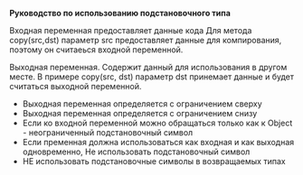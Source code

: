 **Руководство по использованию подстановочного типа**

Входная переменная предоставляет данные кода
Для метода copy(src,dst) параметр src предоставляет данные для компирования, 
поэтому он считаеься входной переменной.

Выходная переменная. Содержит данный для использования в
другом месте. В примере copy(src, dst) параметр dst принемает
данные и будет считаться выходной переменной.

* Выходная переменная определяется с ограничением сверху
* Выходная переменная определяется с ограничением снизу
* Если ко входной переменной можно обращаться только как к Object -
  неограниченный подстановочный символ
* Если пременная должна использоваться как входная и как выходная одновременно,
 Не использовать подстановочный символ
* НЕ использовать подстановочные символы в возвращаемых типах